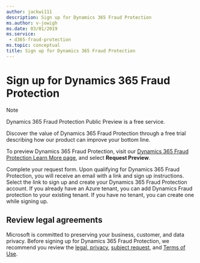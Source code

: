 ```yaml
---
author: jackwi111
description: Sign up for Dynamics 365 Fraud Protection
ms.author: v-jowigh
ms.date: 03/01/2019
ms.service:
 - d365-fraud-protection
ms.topic: conceptual
title: Sign up for Dynamics 365 Fraud Protection
---
```


# Sign up for Dynamics 365 Fraud Protection

> [!NOTE]
> Dynamics 365 Fraud Protection Public Preview is a free service.

Discover the value of Dynamics 365 Fraud Protection through a free trial describing how our product can improve your bottom line.

To preview Dynamics 365 Fraud Protection, visit our [Dynamics 365 Fraud Protection Learn More page](https://go.microsoft.com/fwlink/?linkid=2085136), and select **Request Preview**.

Complete your request form. Upon qualifying for Dynamics 365 Fraud Protection, you will receive an email with a link and sign up instructions. Select the link to sign up and create your Dynamics 365 Fraud Protection account. If you already have an Azure tenant, you can add Dynamics Fraud protection to your existing tenant. If you have no tenant, you can create one while signing up.

## Review legal agreements

Microsoft is committed to preserving your business, customer, and data privacy. Before signing up for Dynamics 365 Fraud Protection, we recommend you review the [legal, privacy](https://privacy.microsoft.com/en-us/privacystatement), [subject request](https://www.microsoft.com/en-us/trustcenter/privacy/gdpr/gdpr-overview), and [Terms of Use](https://go.microsoft.com/fwlink/?linkid=2084941). 
